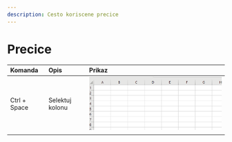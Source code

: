 ```yaml
---
description: Cesto koriscene precice
---
```


# Precice

| Komanda | Opis | Prikaz |
| :--- | :--- | :--- |
| Ctrl + Space | Selektuj kolonu | ![](.gitbook/assets/rec1.gif) |
|  |  |  |



